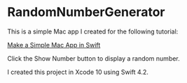 # RandomNumberGenerator

This is a simple Mac app I created for the following tutorial:

[Make a Simple Mac App in Swift](https://swiftdevjournal.com/make-a-simple-mac-app-in-swift/)

Click the Show Number button to display a random number.

I created this project in Xcode 10 using Swift 4.2.
